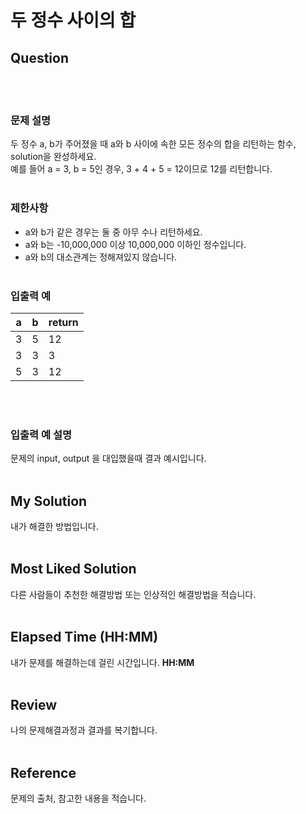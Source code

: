 # 두 정수 사이의 합

## Question
<br><br>
### **문제 설명**

두 정수 a, b가 주어졌을 때 a와 b 사이에 속한 모든 정수의 합을 리턴하는 함수, solution을 완성하세요. <br>
예를 들어 a = 3, b = 5인 경우, 3 + 4 + 5 = 12이므로 12를 리턴합니다.
<br><br>
### **제한사항**

* a와 b가 같은 경우는 둘 중 아무 수나 리턴하세요.
* a와 b는 -10,000,000 이상 10,000,000 이하인 정수입니다.
* a와 b의 대소관계는 정해져있지 않습니다.
<br><br>
### **입출력 예**
|a|b|return|
|---|---|---|
|3|5|12|
|3|3|3|
|5|3|12|
<br><br>
### **입출력 예 설명**
문제의 input, output 을 대입했을때 결과 예시입니다.
<br><br>
## My Solution
내가 해결한 방법입니다.
<br><br>
## Most Liked Solution
다른 사람들이 추천한 해결방법 또는 인상적인 해결방법을 적습니다.
<br><br>
## Elapsed Time (HH:MM)
내가 문제를 해결하는데 걸린 시간입니다.
**HH:MM**
<br><br>
## Review
나의 문제해결과정과 결과를 복기합니다.
<br><br>
## Reference
문제의 출처, 참고한 내용을 적습니다.